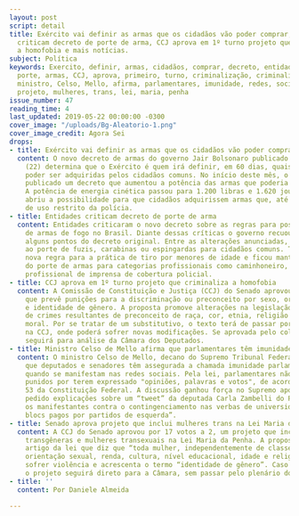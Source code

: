 ```yaml
---
layout: post
script: detail
title: Exército vai definir as armas que os cidadãos vão poder comprar, entidades
  criticam decreto de porte de arma, CCJ aprova em 1º turno projeto que criminaliza
  a homofobia e mais notícias.
subject: Política
keywords: Exercito, definir, armas, cidadãos, comprar, decreto, entidades, criticaram,
  porte, armas, CCJ, aprova, primeiro, turno, criminalização, criminaliza, homofobia,
  ministro, Celso, Mello, afirma, parlamentares, imunidade, redes, sociais, senado,
  projeto, mulheres, trans, lei, maria, penha
issue_number: 47
reading_time: 4
last_updated: 2019-05-22 00:00:00 -0300
cover_image: "/uploads/Bg-Aleatorio-1.png"
cover_image_credit: Agora Sei
drops:
- title: Exército vai definir as armas que os cidadãos vão poder comprar
  content: O novo decreto de armas do governo Jair Bolsonaro publicado nesta quarta-feira
    (22) determina que o Exército é quem irá definir, em 60 dias, quais armas vão
    poder ser adquiridas pelos cidadãos comuns. No início deste mês, o governo havia
    publicado um decreto que aumentou a potência das armas que poderia ser compradas.
    A potência de energia cinética passou para 1.200 libras e 1.620 joules. Essa ampliação
    abriu a possibilidade para que cidadãos adquirissem armas que, até então, era
    de uso restrito da polícia.
- title: Entidades criticam decreto de porte de arma
  content: Entidades criticaram o novo decreto sobre as regras para posse e porte
    de armas de fogo no Brasil. Diante dessas críticas o governo recuou e alterou
    alguns pontos do decreto original. Entre as alterações anunciadas, estão o veto
    ao porte de fuzis, carabinas ou espingardas para cidadãos comuns. Também foi definida
    nova regra para a prática de tiro por menores de idade e ficou mantida a facilitação
    do porte de armas para categorias profissionais como caminhoneiro, advogado e
    profissional de imprensa de cobertura policial.
- title: CCJ aprova em 1º turno projeto que criminaliza a homofobia
  content: A Comissão de Constituição e Justiça (CCJ) do Senado aprovou um projeto
    que prevê punições para a discriminação ou preconceito por sexo, orientação sexual
    e identidade de gênero. A proposta promove alterações na legislação que trata
    de crimes resultantes de preconceito de raça, cor, etnia, religião ou procedência
    moral. Por se tratar de um substitutivo, o texto terá de passar por nova votação
    na CCJ, onde poderá sofrer novas modificações. Se aprovada pelo colegiado, a proposta
    seguirá para análise da Câmara dos Deputados.
- title: Ministro Celso de Mello afirma que parlamentares têm imunidade em redes sociais
  content: O ministro Celso de Mello, decano do Supremo Tribunal Federal (STF) afirmou
    que deputados e senadores têm assegurada a chamada imunidade parlamentar mesmo
    quando se manifestam nas redes sociais. Pela lei, parlamentares não podem ser
    punidos por terem expressado "opiniões, palavras e votos", de acordo com o artigo
    53 da Constituição Federal. A discussão ganhou força no Supremo após o PSOL ter
    pedido explicações sobre um “tweet” da deputada Carla Zambelli do PSL que chamava
    os manifestantes contra o contingenciamento nas verbas de universidades de “black
    blocs pagos por partidos de esquerda”.
- title: Senado aprova projeto que inclui mulheres trans na Lei Maria da Penha
  content: A CCJ do Senado aprovou por 17 votos a 2, um projeto que inclui mulheres
    transgêneras e mulheres transexuais na Lei Maria da Penha. A proposta altera um
    artigo da lei que diz que “toda mulher, independentemente de classe, raça, etnia,
    orientação sexual, renda, cultura, nível educacional, idade e religião” não pode
    sofrer violência e acrescenta o termo “identidade de gênero”. Caso não haja recurso,
    o projeto seguirá direto para a Câmara, sem passar pelo plenário do Senado.
- title: ''
  content: Por Daniele Almeida

---
```

